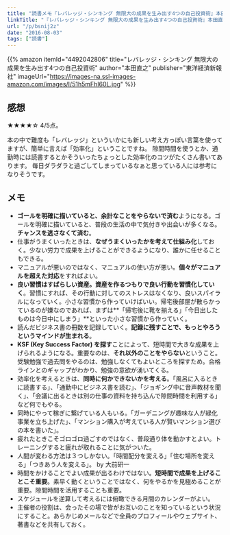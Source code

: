 ```yaml
---
title: "読書メモ『レバレッジ・シンキング 無限大の成果を生み出す4つの自己投資術』本田直之"
linkTitle: "『レバレッジ・シンキング 無限大の成果を生み出す4つの自己投資術』本田直之"
url: "/p/bsnij2z"
date: "2016-08-03"
tags: ["読書"]
---
```


{{% amazon
  itemId="4492042806"
  title="レバレッジ・シンキング 無限大の成果を生み出す4つの自己投資術"
  author="本田直之"
  publisher="東洋経済新報社"
  imageUrl="https://images-na.ssl-images-amazon.com/images/I/51h5mFhI60L.jpg"
%}}

感想
----

★★★★☆ 4/5点。

本の中で難度も「レバレッジ」といういかにも新しい考え方っぽい言葉を使ってますが、簡単に言えば「効率化」ということですね。
隙間時間を使うとか、通勤時には読書するとかそういったちょっとした効率化のコツがたくさん書いてあります。
毎日ダラダラと過ごしてしまっているなぁと思っている人には参考になりそうです。


メモ
----

- **ゴールを明確に描いていると、余計なことをやらないで済む**ようになる。ゴールを明確に描いていると、普段の生活の中で気付きや出会いが多くなる。**チャンスを逃さなくて済む**。
- 仕事がうまくいったときは、**なぜうまくいったかを考えて仕組み化**しておく。少ない労力で成果を上げることができるようになり、誰かに任せることもできる。
- マニュアルが悪いのではなく、マニュアルの使い方が悪い。**個々がマニュアルを超えた対応**をすればよい。
- **良い習慣はすばらしい資産。資産を作るつもりで良い行動を習慣化していく**。習慣にすれば、その行動に対してのストレスはなくなり、良いスパイラルになっていく。小さな習慣から作っていけばいい。帰宅後部屋が散らかっているのが嫌なのであれば、まずは**「帰宅後に靴を揃える」「今日出したものは今日中にしまう」**といった小さな習慣から作っていく。
- 読んだビジネス書の冊数を記録していく。**記録に残すことで、もっとやろうというマインドが生まれる**。
- **KSF (Key Success Factor) を探す**ことによって、短時間で大きな成果を上げられるようになる。重要なのは、**それ以外のことをやらない**ということ。受験勉強で過去問をやるのは、勉強しなくてもよいところを探すため。合格ラインとのギャップがわかり、勉強の意欲が湧いてくる。
- 効率化を考えるときは、**同時に何かできないかを考える**。「風呂に入るときに読書する」、「通勤中にビジネス書を読む」、「ジョギング中に音声教材を聞く」、「会議に出るときは別の仕事の資料を持ち込んで隙間時間を利用する」など何でもやる。
- 同時にやって稼ぎに繋げている人もいる。「ガーデニングが趣味な人が緑化事業を立ち上げた」、「マンション購入が考えている人が賢いマンション選びの本を書いた」。
- 疲れたときこそゴロゴロ過ごすのではなく、普段通り体を動かすとよい。トレーニングすると疲れが取れることに気がついた。
- 人間が変わる方法は３つしかない。「時間配分を変える」「住む場所を変える」「つきあう人を変える」。 by 大前研一
- 時間をかけることでよい成果が出るわけではない。**短時間で成果を上げることこそ重要**。素早く動くということではなく、何をやるかを見極めることが重要。隙間時間を活用することも重要。
- スケジュールを逆算して考えるには俯瞰できる月間のカレンダーがよい。
- 主催者の役割は、会ったその場で皆がお互いのことを知っているという状況にすること。あらかじめメールなどで全員のプロフィールやウェブサイト、著書などを共有しておく。

